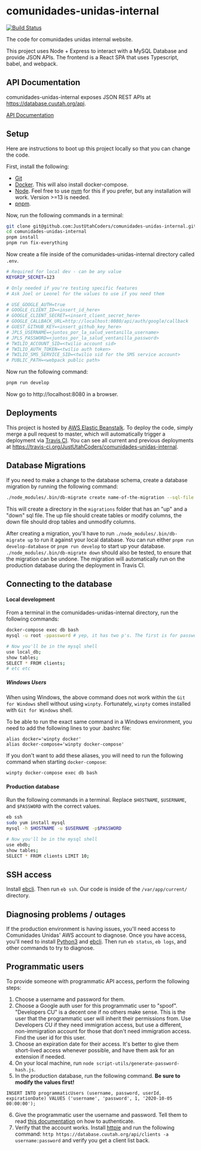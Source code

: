 # comunidades-unidas-internal

[![Build Status](https://travis-ci.org/JustUtahCoders/comunidades-unidas-internal.svg?branch=master)](https://travis-ci.org/JustUtahCoders/comunidades-unidas-internal)

The code for comunidades unidas internal website.

This project uses Node + Express to interact with a MySQL Database and provide JSON APIs. The frontend is a React SPA that uses Typescript, babel, and webpack.

## API Documentation

comunidades-unidas-internal exposes JSON REST APIs at https://database.cuutah.org/api.

[API Documentation](/api-docs)

## Setup

Here are instructions to boot up this project locally so that you can change the code.

First, install the following:

- [Git](https://git-scm.com/book/en/v2/Getting-Started-Installing-Git)
- [Docker](https://www.docker.com/get-started). This will also install docker-compose.
- [Node](https://nodejs.org/en/download/). Feel free to use [nvm](https://github.com/creationix/nvm) for this if you prefer, but any installation will work. Version >=13 is needed.
- [pnpm](https://pnpm.js.org/).

Now, run the following commands in a terminal:

```sh
git clone git@github.com:JustUtahCoders/comunidades-unidas-internal.git
cd comunidades-unidas-internal
pnpm install
pnpm run fix-everything
```

Now create a file inside of the comunidades-unidas-internal directory called `.env`.

```sh
# Required for local dev - can be any value
KEYGRIP_SECRET=123

# Only needed if you're testing specific features
# Ask Joel or Leonel for the values to use if you need them

# USE_GOOGLE_AUTH=true
# GOOGLE_CLIENT_ID=<insert_id_here>
# GOOGLE_CLIENT_SECRET=<insert_client_secret_here>
# GOOGLE_CALLBACK_URL=http://localhost:8080/api/auth/google/callback
# GUEST_GITHUB_KEY=<insert_github_key_here>
# JPLS_USERNAME=<juntos_por_la_salud_ventanilla_username>
# JPLS_PASSWORD=<juntos_por_la_salud_ventanilla_password>
# TWILIO_ACCOUNT_SID=<twilio account sid>
# TWILIO_AUTH_TOKEN=<twilio auth token>
# TWILIO_SMS_SERVICE_SID=<twilio sid for the SMS service account>
# PUBLIC_PATH=<webpack public path>
```

Now run the following command:

```sh
pnpm run develop
```

Now go to http://localhost:8080 in a browser.

## Deployments

This project is hosted by [AWS Elastic Beanstalk](https://aws.amazon.com/elasticbeanstalk/). To deploy the code,
simply merge a pull request to master, which will automatically trigger a deployment via [Travis CI](https://travis-ci.org/).
You can see all current and previous deployments at https://travis-ci.org/JustUtahCoders/comunidades-unidas-internal.

## Database Migrations

If you need to make a change to the database schema, create a database migration by running the following command:

```sh
./node_modules/.bin/db-migrate create name-of-the-migration --sql-file
```

This will create a directory in the `migrations` folder that has an "up" and a "down" sql file. The up file should create tables or modify columns,
the down file should drop tables and unmodify columns.

After creating a migration, you'll have to run `./node_modules/.bin/db-migrate up` to run it against your local database. You can run either `pnpm run develop-database` or `pnpm run develop` to start up your database. `./node_modules/.bin/db-migrate down` should also be tested, to ensure that the migration can be undone. The migration will automatically run on the production database during the deployment in Travis CI.

## Connecting to the database

#### Local development

From a terminal in the comunidades-unidas-internal directory, run the following commands:

```sh
docker-compose exec db bash
mysql -u root -ppassword # yep, it has two p's. The first is for password, the second is for the word password which is the password

# Now you'll be in the mysql shell
use local_db;
show tables;
SELECT * FROM clients;
# etc etc
```

##### Windows Users

When using Windows, the above command does not work within the `Git for Windows` shell without using `winpty`. Fortunately, `winpty` comes installed with `Git for Windows` shell.

To be able to run the exact same command in a Windows environment, you need to add the following lines to your .bashrc file:

```
alias docker='winpty docker'
alias docker-compose='winpty docker-compose'
```

If you don't want to add these aliases, you will need to run the following command when starting `docker-compose`:

```sh
winpty docker-compose exec db bash
```

#### Production database

Run the following commands in a terminal. Replace `$HOSTNAME`, `$USERNAME`, and `$PASSWORD` with the correct values.

```sh
eb ssh
sudo yum install mysql
mysql -h $HOSTNAME -u $USERNAME -p$PASSWORD

# Now you'll be in the mysql shell
use ebdb;
show tables;
SELECT * FROM clients LIMIT 10;
```

## SSH access

Install [ebcli](https://docs.aws.amazon.com/elasticbeanstalk/latest/dg/eb-cli3-install.html). Then run `eb ssh`. Our code is
inside of the `/var/app/current/` directory.

## Diagnosing problems / outages

If the production environment is having issues, you'll need access to Comunidades Unidas' AWS account to diagnose. Once you have access,
you'll need to install [Python3](https://docs.aws.amazon.com/elasticbeanstalk/latest/dg/eb-cli3-install.html) and
[ebcli](https://docs.aws.amazon.com/elasticbeanstalk/latest/dg/eb-cli3-install.html). Then run `eb status`, `eb logs`, and other commands to try to diagnose.

## Programmatic users

To provide someone with programmatic API access, perform the following steps:

1. Choose a username and password for them.
2. Choose a Google auth user for this programmatic user to "spoof". "Developers CU" is a decent one if no others make sense. This is the user that the programmatic user will inherit their permissions from. Use Developers CU if they need immigration access, but use a different, non-immigration account for those that don't need immigration access. Find the user id for this user.
3. Choose an expiration date for their access. It's better to give them short-lived access whenever possible, and have them ask for an extension if needed.
4. On your local machine, run `node script-utils/generate-password-hash.js`.
5. In the production database, run the following command. **Be sure to modify the values first!**

```mysql
INSERT INTO programmaticUsers (username, password, userId, expirationDate) VALUES ('username', 'password', 1, '2020-10-05 00:00:00');
```

6. Give the programmatic user the username and password. Tell them to read [this documentation](https://github.com/JustUtahCoders/comunidades-unidas-internal/tree/master/api-docs#how-to-use-your-api-key) on how to authenticate.
7. Verify that the account works. Install [httpie](https://httpie.org/) and run the following command: `http https://database.cuutah.org/api/clients -a username:password` and verify you get a client list back.
